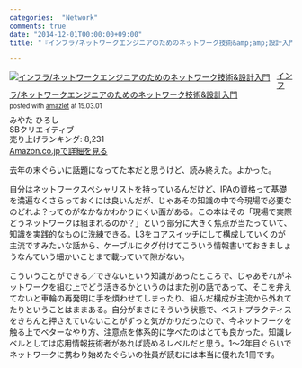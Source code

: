 ```yaml
---
categories:  "Network"
comments: true
date: "2014-12-01T00:00:00+09:00"
title: "『インフラ/ネットワークエンジニアのためのネットワーク技術&amp;amp;設計入門』読了"

---
```


<div class="amazlet-box" style="margin-bottom:0px;"><div class="amazlet-image" style="float:left;margin:0px 12px 1px 0px;"><a href="http://www.amazon.co.jp/exec/obidos/ASIN/4797373512/diary081213-22/ref=nosim/" name="amazletlink" target="_blank"><img src="http://ecx.images-amazon.com/images/I/51PKnkIrvrL._SL160_.jpg" alt="インフラ/ネットワークエンジニアのためのネットワーク技術&設計入門" style="border: none;" /></a></div><div class="amazlet-info" style="line-height:120%; margin-bottom: 10px"><div class="amazlet-name" style="margin-bottom:10px;line-height:120%"><a href="http://www.amazon.co.jp/exec/obidos/ASIN/4797373512/diary081213-22/ref=nosim/" name="amazletlink" target="_blank">インフラ/ネットワークエンジニアのためのネットワーク技術&設計入門</a><div class="amazlet-powered-date" style="font-size:80%;margin-top:5px;line-height:120%">posted with <a href="http://www.amazlet.com/" title="amazlet" target="_blank">amazlet</a> at 15.03.01</div></div><div class="amazlet-detail">みやた ひろし <br />SBクリエイティブ <br />売り上げランキング: 8,231<br /></div><div class="amazlet-sub-info" style="float: left;"><div class="amazlet-link" style="margin-top: 5px"><a href="http://www.amazon.co.jp/exec/obidos/ASIN/4797373512/diary081213-22/ref=nosim/" name="amazletlink" target="_blank">Amazon.co.jpで詳細を見る</a></div></div></div><div class="amazlet-footer" style="clear: left"></div></div>

去年の末ぐらいに話題になってた本だと思うけど、読み終えた。よかった。

自分はネットワークスペシャリストを持っているんだけど、IPAの資格って基礎を満遍なくさらっておくには良いんだが、じゃあその知識の中で今現場で必要なのどれよ？ってのがなかなかわかりにくい面がある。この本はその「現場で実際どうネットワークは組まれるのか？」という部分に大きく焦点が当たっていて、知識を実践的なものに洗練できる。L3をコアスイッチにして構成していくのが主流ですみたいな話から、ケーブルにタグ付けてこういう情報書いておきましょうなんていう細かいことまで載っていて隙がない。

こういうことができる／できないという知識があったところで、じゃあそれがネットワークを組む上でどう活きるかというのはまた別の話であって、そこを弁えてないと車輪の再発明に手を煩わせてしまったり、組んだ構成が主流から外れてたりということはままある。自分がまさにそういう状態で、ベストプラクティスをきちんと押さえていないことがずっと気がかりだったので、今ネットワークを触る上でベターなやり方、注意点を体系的に学べたのはとても良かった。知識レベルとしては応用情報技術者があれば読めるレベルだと思う。1〜2年目ぐらいでネットワークに携わり始めたぐらいの社員が読むには本当に優れた1冊です。


